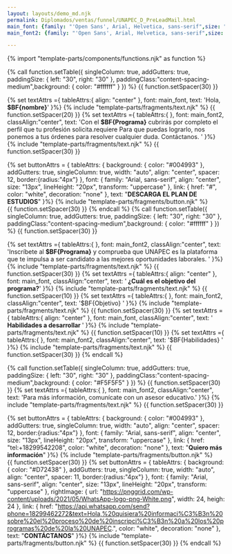 ```yaml
---
layout: layouts/demo_md.njk
permalink: Diplomados/ventas/funnel/UNAPEC_D_PreLeadMail.html
main_font: {family: "'Open Sans', Arial, Helvetica, sans-serif",size: "18px",lineHeight: "26px",align: "left",color: "#000000",weight: "medium"}
main_font2: {family: "'Open Sans', Arial, Helvetica, sans-serif",size: "14px",lineHeight: "24px",align: "left",color: "#000000",weight: "medium"}

---
```

{% import "template-parts/components/functions.njk" as function %}

{% call function.setTable({ singleColumn: true, addGutters: true, paddingSize: { left: "30", right: "30" }, paddingClass:"content-spacing-medium",background: { color: "#ffffff" } }) %}
{{ function.setSpacer(30) }}

{% set textAttrs ={
tableAttrs:{
align: "center"
},
font: main_font,
text: 'Hola, <b>$BF{nombre}</b>'
}%}
{% include "template-parts/fragments/text.njk" %}
{{ function.setSpacer(20) }}
{% set textAttrs ={
tableAttrs:{
},
font: main_font2,
classAlign:"center",
text: 'Con el <b>$BF{Programa}</b> cubrirás por completo el perfil que tu profesión solicita.requiere Para que puedas lograrlo, nos ponemos a tus órdenes para resolver cualquier duda. Contáctanos. '
}%}
{% include "template-parts/fragments/text.njk" %}
{{ function.setSpacer(30) }}

{% set buttonAttrs = {
    tableAttrs: {
      background: { color: "#004993" },
      addGutters: true,
      singleColumn: true,
      width: "auto",
      align: "center",
      spacer: 12,
      border:{radius:"4px"}
    },
    font: {
      family: "Arial, sans-serif",
      align: "center",
      size: "13px",
      lineHeight: "20px",
      transform: "uppercase"
    },
    link: { 
      href: "#", 
      color: "white", 
      decoration: "none"
    },
    text: "<b>DESCARGA EL PLAN DE ESTUDIOS</b>"
  }%}
{% include "template-parts/fragments/button.njk" %}  
{{ function.setSpacer(30) }}
{% endcall %}
{% call function.setTable({ singleColumn: true, addGutters: true, paddingSize: { left: "30", right: "30" }, paddingClass:"content-spacing-medium",background: { color: "#ffffff" } }) %}
{{ function.setSpacer(30) }}

{% set textAttrs ={
tableAttrs:{
},
font: main_font2,
classAlign:"center",
text: 'Inscríbete al <b>$BF{Programa}</b> y comprueba que UNAPEC es la plataforma que te impulsa a ser candidato a las mejores oportunidades laborales. '
}%}
{% include "template-parts/fragments/text.njk" %}
{{ function.setSpacer(30) }}
{% set textAttrs ={
tableAttrs:{
align: "center"
},
font: main_font,
classAlign:"center",
text: '<b> ¿Cuál es el objetivo del programa?</b>'
}%}
{% include "template-parts/fragments/text.njk" %}
{{ function.setSpacer(10) }}
{% set textAttrs ={
tableAttrs:{
},
font: main_font2,
classAlign:"center",
text: '$BF{Objetivo} '
}%}
{% include "template-parts/fragments/text.njk" %}
{{ function.setSpacer(30) }}
{% set textAttrs ={
tableAttrs:{
align: "center"
},
font: main_font,
classAlign:"center",
text: '<b> Habilidades a desarrollar </b>'
}%}
{% include "template-parts/fragments/text.njk" %}
{{ function.setSpacer(10) }}
{% set textAttrs ={
tableAttrs:{
},
font: main_font2,
classAlign:"center",
text: '$BF{Habilidades} '
}%}
{% include "template-parts/fragments/text.njk" %}
{{ function.setSpacer(30) }}
{% endcall %}

{% call function.setTable({ singleColumn: true, addGutters: true, paddingSize: { left: "30", right: "30" }, paddingClass:"content-spacing-medium",background: { color: "#F5F5F5" } }) %}
{{ function.setSpacer(30) }}
{% set textAttrs ={
tableAttrs:{
},
font: main_font2,
classAlign:"center",
text: 'Para más información, comunícate con un asesor educativo.'
}%}
{% include "template-parts/fragments/text.njk" %}
{{ function.setSpacer(30) }}

{% set buttonAttrs = {
    tableAttrs: {
      background: { color: "#004993" },
      addGutters: true,
      singleColumn: true,
      width: "auto",
      align: "center",
      spacer: 12,
      border:{radius:"4px"}
    },
    font: {
      family: "Arial, sans-serif",
      align: "center",
      size: "13px",
      lineHeight: "20px",
      transform: "uppercase"
    },
    link: { 
      href: "tel:+18299542208", 
      color: "white", 
      decoration: "none"
    },
    text: "<b>Quiero más información</b>"
  }%}
{% include "template-parts/fragments/button.njk" %}  
{{ function.setSpacer(30) }}
{% set buttonAttrs = {
    tableAttrs: {
      background: { color: "#D72438" },
      addGutters: true,
      singleColumn: true,
      width: "auto",
      align: "center",
      spacer: 11,
      border:{radius:"4px"}
    },
    font: {
      family: "Arial, sans-serif",
      align: "center",
      size: "13px",
      lineHeight: "20px",
      transform: "uppercase"
    },
     rightImage: {
        url: "https://pnggrid.com/wp-content/uploads/2021/05/WhatsApp-logo-png-White.png",
        width: 24,
        heigh: 24
    },
    link: { 
      href: "https://api.whatsapp.com/send?phone=18299462272&text=Hola,%20quisiera%20informaci%C3%B3n%20sobre%20el%20proceso%20de%20inscripci%C3%B3n%20a%20los%20programas%20de%20la%20UNAPEC.", 
      color: "white", 
      decoration: "none"
    },
    text: "<b>CONTÁCTANOS</b>"
  }%}
{% include "template-parts/fragments/button.njk" %} 
{{ function.setSpacer(30) }}
{% endcall %}